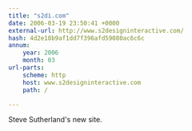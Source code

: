 ```yaml
---
title: "s2di.com"
date: 2006-03-19 23:50:41 +0000
external-url: http://www.s2designinteractive.com/
hash: 4d2e18b9af1dd7f396afd59080ac6c6c
annum:
    year: 2006
    month: 03
url-parts:
    scheme: http
    host: www.s2designinteractive.com
    path: /

---
```


Steve Sutherland's new site.
